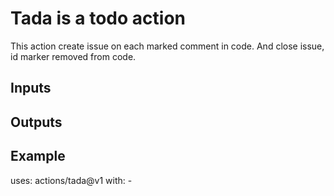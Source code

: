 # Tada is a todo action

This action create issue on each marked comment in code.
And close issue, id marker removed from code.

## Inputs

## Outputs

## Example

uses: actions/tada@v1
with: -

